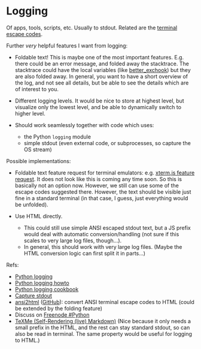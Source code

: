 
# Logging

Of apps, tools, scripts, etc.
Usually to stdout. Related are the [terminal escape codes](terminal-escape-codes.md).

Further *very* helpful features I want from logging:

* Foldable text! This is maybe one of the most important features.
  E.g. there could be an error message, and folded away the stacktrace.
  The stacktrace could have the local variables (like [better_exchook](https://pypi.org/project/better_exchook/))
  but they are also folded away.
  In general, you want to have a short overview of the log, and not see all details,
  but be able to see the details which are of interest to you.

* Different logging levels.
  It would be nice to store at highest level,
  but visualize only the lowest level,
  and be able to dynamically switch to higher level.

* Should work seamlessly together with code which uses:
  - the Python `logging` module
  - simple stdout
    (even external code, or subprocesses, so capture the OS stream)


Possible implementations:

* Foldable text feature request for terminal emulators: e.g. [xterm.js feature request](https://github.com/xtermjs/xterm.js/issues/1875).
  It does not look like this is coming any time soon.
  So this is basically not an option now.
  However, we still can use some of the escape codes suggested there.
  However, the text should be visible just fine in a standard terminal
  (in that case, I guess, just everything would be unfolded).

* Use HTML directly.
  - This could still use simple ANSI escaped stdout text,
    but a JS prefix would deal with automatic conversion/handling
    (not sure if this scales to very large log files, though...).
  - In general, this should work with very large log files.
    (Maybe the HTML conversion logic can first split it in parts...)


Refs:

* [Python logging](https://docs.python.org/3/library/logging.html)
* [Python logging howto](https://docs.python.org/3/howto/logging.html)
* [Python logging cookbook](https://docs.python.org/3/howto/logging-cookbook.html)
* [Capture stdout](https://docs.pytest.org/en/latest/capture.html)
* [ansi2html](https://pypi.org/project/ansi2html/) ([GitHub](https://github.com/ralphbean/ansi2html)):
  convert ANSI terminal escape codes to HTML
  (could be extended by the folding feature)
* Discuss on [Freenode #Python](https://webchat.freenode.net/)
* [TeXMe (Self-Rendering (live) Markdown)](https://opendocs.github.io/texme/examples/demo.html)
  (Nice because it only needs a small prefix in the HTML,
   and the rest can stay standard stdout, so can also be read in terminal.
   The same property would be useful for logging to HTML.)
